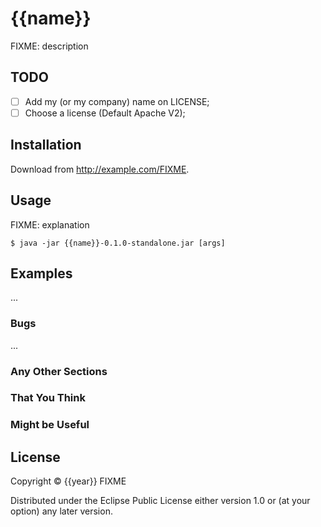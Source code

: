 # {{name}}

FIXME: description

## TODO ##

- [ ] Add my (or my company) name on LICENSE;
- [ ] Choose a license (Default Apache V2);

## Installation

Download from http://example.com/FIXME.

## Usage

FIXME: explanation

    $ java -jar {{name}}-0.1.0-standalone.jar [args]

## Examples

...

### Bugs

...

### Any Other Sections
### That You Think
### Might be Useful

## License

Copyright © {{year}} FIXME

Distributed under the Eclipse Public License either version 1.0 or (at
your option) any later version.
